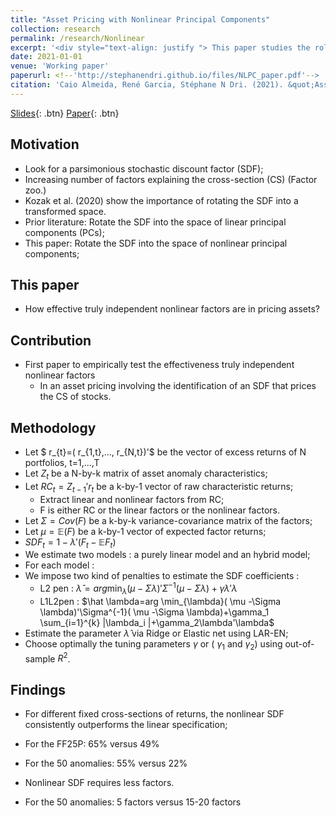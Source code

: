 ```yaml
---
title: "Asset Pricing with Nonlinear Principal Components"
collection: research
permalink: /research/Nonlinear
excerpt: '<div style="text-align: justify "> This paper studies the role of truly independent nonlinear factors in asset pricing. While the most successful stochastic discount factor (SDF) benchmarks pricing the cross-section of stock returns are obtained from regularized linear principal components of characteristic-based returns we show that allowing for substitution of some linear principal components by independent nonlinear factors consistently improves the ability of the SDF to price this cross-section. We use the Fama-French 25 ME/BM-sorted portfolios, fifty anomaly portfolios, and fifty anomalies plus characteristic-based interaction terms to test the effectiveness of the nonlinear dynamic factors. The SDF estimated using a mixture of nonlinear and linear factors outperforms the ones using solely linear factors or raw characteristic returns in terms of out-of-sample $R^2$ pricing performance. Moreover, the hybrid model -using both nonlinear and linear principal components- requires less risk factors to achieve the highest out-of-sample performance compared to a model using only linear factors. </div>'
date: 2021-01-01
venue: 'Working paper'
paperurl: <!--'http://stephanendri.github.io/files/NLPC_paper.pdf'-->
citation: 'Caio Almeida, René Garcia, Stéphane N Dri. (2021). &quot;Asset Pricing with Nonlinear Principal Components.&quot; <i>Working paper</i>.'
---
```


[Slides](http://stephanendri.github.io/files/NLPC_paper.pdf){: .btn}
[Paper](http://stephanendri.github.io/files/AlmeidaGarciaNdriDecember2021.pdf){: .btn}

<!--[Paper](http://stephanendri.github.io/files/AlmeidaGarciaNdriDecember2021.pdf) -->

<!--Recommended citation: Stéphane N'Dri (2021). "Long run carbon consumption risks and asset prices"  <i>Working paper </i>.-->

## Motivation

* Look for a parsimonious stochastic discount factor (SDF);
* Increasing number of factors explaining the cross-section (CS) (Factor zoo.)
* Kozak et al. (2020) show the importance of rotating the SDF into a transformed space.
* Prior literature: Rotate the SDF into the space of linear principal components (PCs);
* This paper: Rotate the SDF into the space of nonlinear principal components;


## This paper

* How effective truly independent nonlinear factors are in pricing assets?


## Contribution

* First paper to empirically test the effectiveness truly independent nonlinear factors
  * In an asset pricing involving the identification of an SDF that prices the CS of stocks.


## Methodology

* Let $ r_{t}=( r_{1,t},..., r_{N,t})'$ be the vector of excess returns of N portfolios, t=1,...,T
* Let $Z_{t}$ be a N-by-k matrix of asset anomaly characteristics; 
* Let $RC_t=Z_{t-1}'r_t$ be a k-by-1 vector of raw characteristic returns;
  * Extract linear and nonlinear factors from RC;
  * F is either RC or the linear factors or the nonlinear factors.
* Let $\Sigma=Cov(F)$ be a k-by-k variance-covariance matrix of the factors;
* Let $\mu=\mathbb{E}(F)$ be a k-by-1 vector of expected factor returns;
* $SDF_t=1-\lambda'(F_t-\mathbb{E}F_t)$
* We estimate two models : a purely linear model and an hybrid model;
* For each model :
* We impose two kind of penalties to estimate the SDF coefficients :
  * L2 pen :
$\hat \lambda=arg \min_{\lambda}( \mu -\Sigma \lambda)'\Sigma^{-1}( \mu -\Sigma \lambda)+\gamma \lambda'\lambda$
  * L1L2pen :
$\hat \lambda=arg \min_{\lambda}( \mu -\Sigma \lambda)'\Sigma^{-1}( \mu -\Sigma \lambda)+\gamma_1 \sum_{i=1}^{k} |\lambda_i |+\gamma_2\lambda'\lambda$
* Estimate the parameter $\hat \lambda$ via Ridge or Elastic net using LAR-EN;
* Choose optimally the tuning parameters $\gamma$ or ( $\gamma_1$ and $\gamma_2$) using out-of-sample $R^2$.

<!--\gamma_1 \sum_{i=1}^{k} \mid \lambda_i \mid. or \gamma_1 \sum_{i=1}^{k} \lvert \lambda_i \rvert--> 
 
## Findings

* For different fixed cross-sections of returns, the nonlinear SDF consistently outperforms the linear specification;
 * For the FF25P: 65% versus 49% 
 * For the 50 anomalies:  55% versus 22% 

* Nonlinear SDF requires less factors. 
 * For the 50 anomalies:  5 factors versus 15-20 factors
